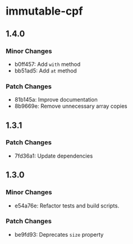 # immutable-cpf

## 1.4.0

### Minor Changes

- b0ff457: Add `with` method
- bb51ad5: Add `at` method

### Patch Changes

- 81b145a: Improve documentation
- 8b9669e: Remove unnecessary array copies

## 1.3.1

### Patch Changes

- 7fd36a1: Update dependencies

## 1.3.0

### Minor Changes

- e54a76e: Refactor tests and build scripts.

### Patch Changes

- be9fd93: Deprecates `size` property
